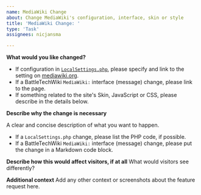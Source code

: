 ```yaml
---
name: MediaWiki Change
about: Change MediaWiki's configuration, interface, skin or style
title: 'MediaWiki Change: '
type: 'Task'
assignees: nicjansma

---
```


**What would you like changed?**

* If configuration in [`LocalSettings.php`](https://www.mediawiki.org/wiki/Manual:LocalSettings.php), please specify and link to the setting on [mediawiki.org](https://www.mediawiki.org).
* If a BattleTechWiki `MediaWiki:` interface (message) change, please link to the page.
* If something related to the site's Skin, JavaScript or CSS, please describe in the details below.

**Describe why the change is necessary**

A clear and concise description of what you want to happen.

* If a `LocalSettings.php` change, please list the PHP code, if possible.
* If a BattleTechWiki `MediaWiki:` interface (message) change, please put the change in a Markdown code block.

**Describe how this would affect visitors, if at all**
What would visitors see differently?

**Additional context**
Add any other context or screenshots about the feature request here.
